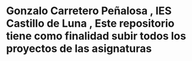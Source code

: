 # Gonzalo Carretero Peñalosa , IES Castillo de Luna , Este repositorio tiene como finalidad subir todos los proyectos de las asignaturas
